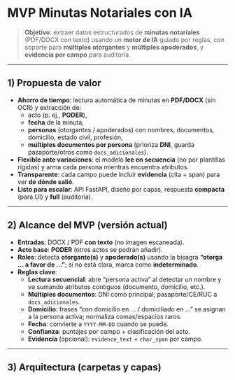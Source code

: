 # MVP Minutas Notariales con IA

> **Objetivo**: extraer datos estructurados de **minutas notariales** (PDF/DOCX con texto) usando un **motor de IA** guiado por reglas, con soporte para **múltiples otorgantes** y **múltiples apoderados**, y **evidencia por campo** para auditoría.

---

## 1) Propuesta de valor

- **Ahorro de tiempo**: lectura automática de minutas en **PDF/DOCX** (sin OCR) y extracción de:
  - acto (p. ej., **PODER**),
  - **fecha** de la minuta,
  - **personas** (otorgantes / apoderados) con nombres, documentos, domicilio, estado civil, profesión,
  - **múltiples documentos por persona** (prioriza **DNI**, guarda pasaporte/otros como `docs_adicionales`).
- **Flexible ante variaciones**: el modelo **lee en secuencia** (no por plantillas rígidas) y arma cada persona mientras encuentra atributos.
- **Transparente**: cada campo puede incluir **evidencia** (cita + span) para ver **de dónde salió**.
- **Listo para escalar**: API FastAPI, diseño por capas, respuesta **compacta** (para UI) y **full** (auditoría).

---

## 2) Alcance del MVP (versión actual)

- **Entradas**: DOCX / PDF **con texto** (no imagen escaneada).
- **Acto base**: **PODER** (otros actos se podrán añadir).
- **Roles**: detecta **otorgante(s)** y **apoderado(s)** usando la bisagra **“otorga … a favor de …”**; si no está clara, marca como **indeterminado**.
- **Reglas clave**:
  - **Lectura secuencial**: abre “persona activa” al detectar un nombre y va sumando atributos contiguos (documento, domicilio, etc.).
  - **Múltiples documentos**: DNI como principal; pasaporte/CE/RUC a `docs_adicionales`.
  - **Domicilio**: frases “con domicilio en … / domiciliado en …” se asignan a la persona activa; normaliza comas/espacios raros.
  - **Fecha**: convierte a `YYYY-MM-DD` cuando se puede.
  - **Confianza**: puntajes por campo + clasificación del acto.
  - **Evidencia** (opcional): `evidence_text` + `char_span` por campo.

---

## 3) Arquitectura (carpetas y capas)

